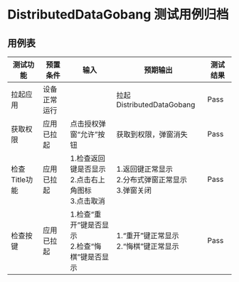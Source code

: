 # DistributedDataGobang 测试用例归档

## 用例表

|测试功能|预置条件|输入|预期输出|测试结果|
|---|---|---|---|---|
|拉起应用| 设备正常运行 |  |拉起DistributedDataGobang|Pass|
|获取权限| 应用已拉起 | 点击授权弹窗“允许”按钮 |获取到权限，弹窗消失|Pass|
|检查Title功能| 应用已拉起 | 1.检查返回键是否显示<br/>2.点击右上角图标<br/>3.点击取消 | 1.返回键正常显示<br/>2.分布式弹窗正常显示<br/>3.弹窗关闭 |Pass|
|检查按键| 应用已拉起 | 1.检查“重开”键是否显示<br/>2.检查“悔棋”键是否显示 | 1.“重开”键正常显示<br/>2.“悔棋”键正常显示 |Pass|

